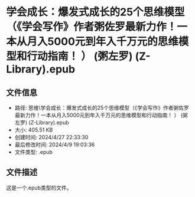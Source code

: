 ﻿# 学会成长：爆发式成长的25个思维模型（《学会写作》作者粥佐罗最新力作！一本从月入5000元到年入千万元的思维模型和行动指南！ ） (粥左罗) (Z-Library).epub

## 文件信息
- 路径: 思维\学会成长：爆发式成长的25个思维模型（《学会写作》作者粥佐罗最新力作！一本从月入5000元到年入千万元的思维模型和行动指南！ ） (粥左罗) (Z-Library).epub
- 大小: 405.51 KB
- 创建时间: 2024/4/27 22:33:30
- 最后修改时间: 2024/4/9 19:03:36
- 文件类型: .epub

## 文件描述
这是一个.epub类型的文件。

